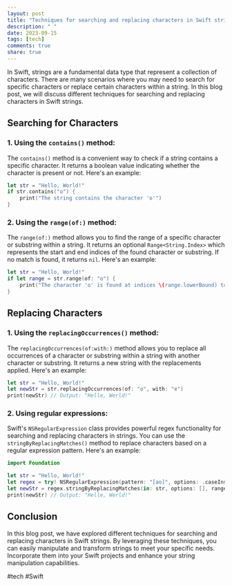 ```yaml
---
layout: post
title: "Techniques for searching and replacing characters in Swift strings"
description: " "
date: 2023-09-15
tags: [tech]
comments: true
share: true
---
```


In Swift, strings are a fundamental data type that represent a collection of characters. There are many scenarios where you may need to search for specific characters or replace certain characters within a string. In this blog post, we will discuss different techniques for searching and replacing characters in Swift strings.

## Searching for Characters

### 1. Using the `contains()` method:

The `contains()` method is a convenient way to check if a string contains a specific character. It returns a boolean value indicating whether the character is present or not. Here's an example:

```swift
let str = "Hello, World!"
if str.contains("o") {
    print("The string contains the character 'o'")
}
```

### 2. Using the `range(of:)` method:

The `range(of:)` method allows you to find the range of a specific character or substring within a string. It returns an optional `Range<String.Index>` which represents the start and end indices of the found character or substring. If no match is found, it returns `nil`. Here's an example:

```swift
let str = "Hello, World!"
if let range = str.range(of: "o") {
    print("The character 'o' is found at indices \(range.lowerBound) to \(range.upperBound)")
}
```

## Replacing Characters

### 1. Using the `replacingOccurrences()` method:

The `replacingOccurrences(of:with:)` method allows you to replace all occurrences of a character or substring within a string with another character or substring. It returns a new string with the replacements applied. Here's an example:

```swift
let str = "Hello, World!"
let newStr = str.replacingOccurrences(of: "o", with: "e")
print(newStr) // Output: "Helle, Werld!"
```

### 2. Using regular expressions:

Swift's `NSRegularExpression` class provides powerful regex functionality for searching and replacing characters in strings. You can use the `stringByReplacingMatches()` method to replace characters based on a regular expression pattern. Here's an example:

```swift
import Foundation

let str = "Hello, World!"
let regex = try! NSRegularExpression(pattern: "[ao]", options: .caseInsensitive)
let newStr = regex.stringByReplacingMatches(in: str, options: [], range: NSRange(location: 0, length: str.utf16.count), withTemplate: "e")
print(newStr) // Output: "Helle, Werld!"
```

## Conclusion

In this blog post, we have explored different techniques for searching and replacing characters in Swift strings. By leveraging these techniques, you can easily manipulate and transform strings to meet your specific needs. Incorporate them into your Swift projects and enhance your string manipulation capabilities.

#tech #Swift